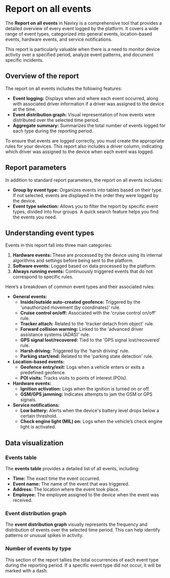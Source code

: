 # Report on all events

The **Report on all events** in Navixy is a comprehensive tool that provides a detailed overview of every event logged by the platform. It covers a wide range of event types, categorized into general events, location-based events, hardware events, and service notifications.

This report is particularly valuable when there is a need to monitor device activity over a specified period, analyze event patterns, and document specific incidents.

## Overview of the report

The report on all events includes the following features:

- **Event logging:** Displays when and where each event occurred, along with associated driver information if a driver was assigned to the device at the time.
- **Event distribution graph:** Visual representation of how events were distributed over the selected time period.
- **Aggregate summary:** Summarizes the total number of events logged for each type during the reporting period.

To ensure that events are logged correctly, you must create the appropriate rules for your devices. This report also includes a driver column, indicating which driver was assigned to the device when each event was logged.

## Report parameters

In addition to standard report parameters, the report on all events includes:

- **Group by event type:** Organizes events into tables based on their type. If not selected, events are displayed in the order they were logged by the device.
- **Event type selection:** Allows you to filter the report by specific event types, divided into four groups. A quick search feature helps you find the events you need.

## Understanding event types

Events in this report fall into three main categories:

1. **Hardware events:** These are processed by the device using its internal algorithms and settings before being sent to the platform.
2. **Software events:** Logged based on data processed by the platform.
3. **Always running events:** Continuously triggered events that do not correspond to specific rules.

Here’s a breakdown of common event types and their associated rules:

- **General events:**
  - **Inside/outside auto-created geofence:** Triggered by the 'unauthorized movement (by coordinates)' rule.
  - **Cruise control on/off:** Associated with the 'cruise control on/off' rule.
  - **Tracker attach:** Related to the 'tracker detach from object' rule.
  - **Forward collision warning:** Linked to the 'advanced driver assistance systems (ADAS)' rule.
  - **GPS signal lost/recovered:** Tied to the 'GPS signal lost/recovered' rule.
  - **Harsh driving:** Triggered by the 'harsh driving' rule.
  - **Parking start/end:** Related to the 'parking state detection' rule.
- **Location-based events:**
  - **Geofence entry/exit:** Logs when a vehicle enters or exits a predefined geofence.
  - **POI visits:** Tracks visits to points of interest (POIs).
- **Hardware events:**
  - **Ignition activation:** Logs when the ignition is turned on or off.
  - **GSM/GPS jamming:** Indicates attempts to jam the GSM or GPS signals.
- **Service notifications:**
  - **Low battery:** Alerts when the device's battery level drops below a certain threshold.
  - **Check engine light (MIL) on:** Logs when the vehicle’s check engine light is activated.

## Data visualization

### Events table

The **events table** provides a detailed list of all events, including:

- **Time:** The exact time the event occurred.
- **Event name:** The name of the event that was triggered.
- **Address:** The location where the event took place.
- **Employee:** The employee assigned to the device when the event was received.

### Event distribution graph

The **event distribution graph** visually represents the frequency and distribution of events over the selected time period. This can help identify patterns or unusual spikes in activity.

### Number of events by type

This section of the report tallies the total occurrences of each event type during the reporting period. If a specific event type did not occur, it will be marked with a dash.